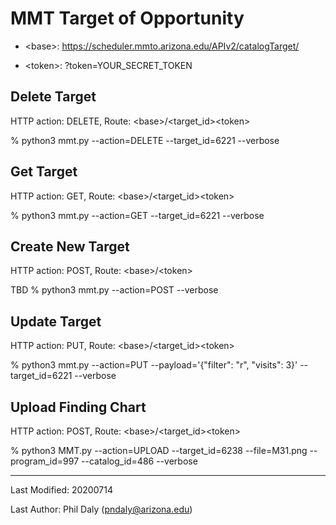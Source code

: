 # MMT Target of Opportunity

 - \<base\>: https://scheduler.mmto.arizona.edu/APIv2/catalogTarget/

 - \<token\>: ?token=YOUR_SECRET_TOKEN

## Delete Target
HTTP action: DELETE, Route: \<base\>/\<target_id\>\<token\>

 % python3 mmt.py --action=DELETE --target_id=6221 --verbose

## Get Target
HTTP action: GET, Route: \<base\>/\<target_id\>\<token\>

 % python3 mmt.py --action=GET --target_id=6221 --verbose

## Create New Target
HTTP action: POST, Route: \<base\>/\<token\>

TBD % python3 mmt.py --action=POST --verbose

## Update Target
HTTP action: PUT, Route: \<base\>/\<target_id\>\<token\>

 % python3 mmt.py --action=PUT --payload='{"filter": "r", "visits": 3}' --target_id=6221 --verbose

## Upload Finding Chart
HTTP action: POST, Route: \<base\>/\<target_id\>\<token\>

 % python3 MMT.py --action=UPLOAD --target_id=6238 --file=M31.png --program_id=997 --catalog_id=486 --verbose

--------------------------------------

Last Modified: 20200714

Last Author: Phil Daly (pndaly@arizona.edu)

